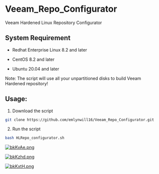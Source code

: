 # Veeam_Repo_Configurator
Veeam Hardened Linux Repository Configurator

## System Requirement

- Redhat Enterprise Linux 8.2 and later

- CentOS 8.2 and later

- Ubuntu 20.04 and later

Note: The script will use all your unpartitioned disks to build Veeam Hardened repository!

## Usage:

1. Download the script
```bash
git clone https://github.com/emlynwill16/Veeam_Repo_Configurator.git
```

2. Run the script
```bash
bash HLRepo_configurator.sh
```

[![bkKvAe.png](https://s4.ax1x.com/2022/02/24/bkKvAe.png)](https://imgtu.com/i/bkKvAe)

[![bkKzhd.png](https://s4.ax1x.com/2022/02/24/bkKzhd.png)](https://imgtu.com/i/bkKzhd)

[![bkKxtH.png](https://s4.ax1x.com/2022/02/24/bkKxtH.png)](https://imgtu.com/i/bkKxtH)
